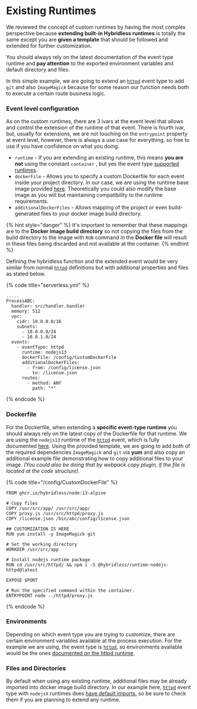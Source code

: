 # Existing Runtimes

We reviewed the concept of custom runtimes by having the most complex perspective because **extending built-in Hybridless runtimes** is totally the same except you are **given a template** that should be followed and extended for further customization.

You should always rely on the latest documentation of the event type runtime and **pay attention** to the exported environment variables and default directory and files. 

In this simple example, we are going to extend an [`httpd`](../../api-reference/function-reference/function-type-httpd.md) event type to add `git` and also `ImageMagick` because for some reason our function needs both to execute a certain route business logic.

### Event level configuration

As on the custom runtimes, there are 3 ivars at the event level that allows and control the extension of the runtime of that event. There is fourth ivar, but, usually for extensions, we are not touching on the `entrypoint` property at event level, however, there is always a use case for everything, so free to use if you have confidence on what you doing.

* `runtime` - If you are extending an existing runtime, this means **you are not** using the constant `container` , but yes the event type [supported runtimes](../runtimes-matrix/http-available-runtimes.md#runtimes-for-httpd). 
* `dockerFile` - Allows you to specify a custom Dockerfile for each event inside your project directory. In our case, we are using the runtime base image provided [here](../runtimes-matrix/http-available-runtimes.md#runtime-images-for-httpd). Theoretically you could also modify the base image as you will but maintaining compatibility to the runtime requirements.
* `additionalDockerFiles` - Allows mapping of the project or even build-generated files to your docker image build directory. 

{% hint style="danger" %}
It's important to remember that these mappings are to the **Docker image build directory** so not copying the files from the build directory to the image with `RUN`  command in the **Docker file** will result in these files being discarded and not available at the container.
{% endhint %}

Defining the hybridless function and the extended event would be very similar from normal [`httpd`](../../api-reference/function-reference/function-type-httpd.md) definitions but with additional properties and files as stated below.

{% code title="serverless.yml" %}
```text
.....
ProcessABC:
  handler: src/handler.handler
  memory: 512
  vpc:
    cidr: 10.0.0.0/16
    subnets:
      - 10.0.0.0/24
      - 10.0.1.0/24
  events:
    - eventType: httpd
      runtime: nodejs13
      dockerFile: /config/CustomDockerFile
      additionalDockerFiles:
        - from: /config/license.json
          to: /license.json
      routes:
        - method: ANY
          path: "*"
```
{% endcode %}

### Dockerfile

For the Dockerfile, when extending a **specific event-type runtime** you should always rely on the latest copy of the Dockerfile for that runtime. We are using the `nodejs13` runtime of the [`httpd`](../../api-reference/function-reference/function-type-httpd.md) event, which is fully documented [here](../runtimes-matrix/http-available-runtimes.md#runtime-images-for-httpd). Using the provided template, we are going to add both of the required dependencies `ImageMagick` and `git` via **yum** and also copy an additional example file demonstrating how to copy additional files to your image. _\(You could also be doing that by webpack copy plugin, if the file is located at the code structure\)._

{% code title="/config/CustomDockerFile" %}
```text
FROM ghcr.io/hybridless/node:13-alpine

# Copy files
COPY /usr/src/app/ /usr/src/app/
COPY proxy.js /usr/src/httpd/proxy.js
COPY /license.json /bin/abc/config/license.json

## CUSTOMIZATION IS HERE
RUN yum install -y ImageMagick git

# Set the working directory
WORKDIR /usr/src/app

# Install nodejs runtime package
RUN cd /usr/src/httpd/ && npm i -S @hybridless/runtime-nodejs-httpd@latest

EXPOSE $PORT

# Run the specified command within the container.
ENTRYPOINT node ../httpd/proxy.js
```
{% endcode %}

### Environments

Depending on which event type you are trying to customize, there are certain environment variables available at the process execution. For the example we are using, the event type is [`httpd`](../../api-reference/function-reference/function-type-httpd.md), so environments available would be the ones [documented on the httpd runtime](../runtimes-matrix/http-available-runtimes.md#exposed-ivars). 

### Files and Directories

By default when using any existing runtime, additional files may be already imported into docker image build directory. In our example here, [`httpd`](../../api-reference/function-reference/function-type-httpd.md) event type with `nodejsX` runtimes does [have default imports](../runtimes-matrix/http-available-runtimes.md#directory-and-files), so be sure to check them if you are planning to extend any runtime. 

